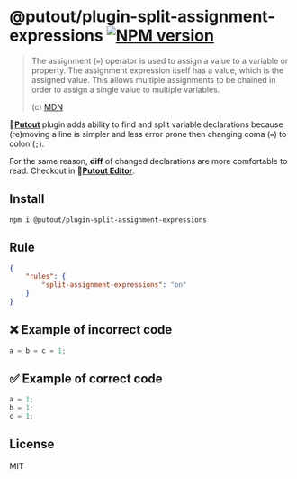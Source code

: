 # @putout/plugin-split-assignment-expressions [![NPM version][NPMIMGURL]][NPMURL]

[NPMIMGURL]: https://img.shields.io/npm/v/@putout/plugin-split-assignment-expressions.svg?style=flat&longCache=true
[NPMURL]: https://npmjs.org/package/@putout/plugin-split-assignment-expressions "npm"

> The assignment (`=`) operator is used to assign a value to a variable or property. The assignment expression itself has a value, which is the assigned value. This allows multiple assignments to be chained in order to assign a single value to multiple variables.
>
> (c) [MDN](https://developer.mozilla.org/en-US/docs/Web/JavaScript/Reference/Operators/Assignment)

🐊[**Putout**](https://github.com/coderaiser/putout) plugin adds ability to find and split variable declarations because (re)moving a line is simpler and less error prone then changing coma (`=`) to colon (`;`).

For the same reason, **diff** of changed declarations are more comfortable to read. Checkout in 🐊[**Putout Editor**](https://putout.cloudcmd.io/#/gist/fee33133e2313c3a741193570e307a58/f8fae66c93acc546194df49fff2a5fc13de8434c).

## Install

```
npm i @putout/plugin-split-assignment-expressions
```

## Rule

```json
{
    "rules": {
        "split-assignment-expressions": "on"
    }
}
```

## ❌ Example of incorrect code

```js
a = b = c = 1;
```

## ✅ Example of correct code

```js
a = 1;
b = 1;
c = 1;
```

## License

MIT
